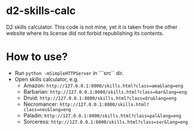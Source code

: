 # d2-skills-calc

D2 skills calculator.
This code is not mine, yet it is taken from the other website where its license did not forbid republishing its contents.

# How to use?

* Run ```python -mSimpleHTTPServer``` in ```src`` dir.
* Open skills calculator, e.g.
  * Amazon: ```http://127.0.0.1:8000/skills.html?class=ama&lang=eng```
  * Barbarian: ```http://127.0.0.1:8000/skills.html?class=bar&lang=eng```
  * Druid: ```http://127.0.0.1:8000/skills.html?class=dru&lang=eng```
  * Necromancer: ```http://127.0.0.1:8000/skills.html?class=nec&lang=eng```
  * Paladin: ```http://127.0.0.1:8000/skills.html?class=pal&lang=eng```
  * Sorceress: ```http://127.0.0.1:8000/skills.html?class=sor&lang=eng```
